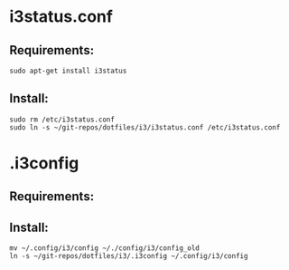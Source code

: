 # i3status.conf

## Requirements:

```
sudo apt-get install i3status
```

## Install:

```
sudo rm /etc/i3status.conf
sudo ln -s ~/git-repos/dotfiles/i3/i3status.conf /etc/i3status.conf
```

# .i3config

## Requirements:

## Install:

```
mv ~/.config/i3/config ~/./config/i3/config_old
ln -s ~/git-repos/dotfiles/i3/.i3config ~/.config/i3/config
```
